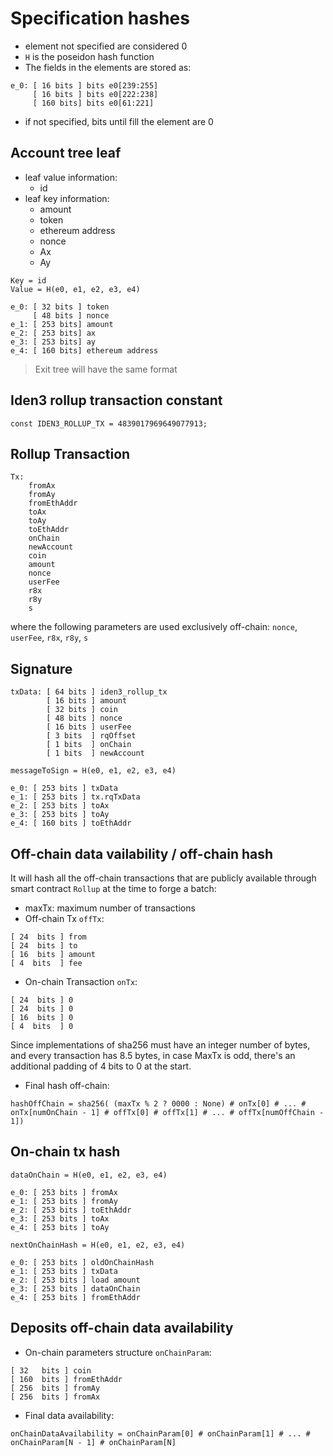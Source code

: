# Specification hashes
- element not specified are considered 0
- `H` is the poseidon hash function
- The fields in the elements are stored as:
```
e_0: [ 16 bits ] bits e0[239:255]
     [ 16 bits ] bits e0[222:238]
     [ 160 bits] bits e0[61:221]
```
- if not specified, bits until fill the element are 0

## Account tree leaf
- leaf value information:
  - id
- leaf key information:
  - amount
  - token
  - ethereum address
  - nonce
  - Ax
  - Ay

```
Key = id
Value = H(e0, e1, e2, e3, e4)
```

```
e_0: [ 32 bits ] token
     [ 48 bits ] nonce
e_1: [ 253 bits] amount     
e_2: [ 253 bits] ax
e_3: [ 253 bits] ay
e_4: [ 160 bits] ethereum address
```

>Exit tree will have the same format

## Iden3 rollup transaction constant
```
const IDEN3_ROLLUP_TX = 4839017969649077913;
```

## Rollup Transaction
```
Tx: 
    fromAx
    fromAy
    fromEthAddr
    toAx
    toAy
    toEthAddr
    onChain
    newAccount
    coin
    amount
    nonce
    userFee
    r8x
    r8y
    s
```

where the following parameters are used exclusively off-chain:
`nonce`, `userFee`, `r8x`, `r8y`, `s`

## Signature
```
txData: [ 64 bits ] iden3_rollup_tx
        [ 16 bits ] amount
        [ 32 bits ] coin
        [ 48 bits ] nonce
        [ 16 bits ] userFee
        [ 3 bits  ] rqOffset
        [ 1 bits  ] onChain
        [ 1 bits  ] newAccount
```

```
messageToSign = H(e0, e1, e2, e3, e4)

e_0: [ 253 bits ] txData
e_1: [ 253 bits ] tx.rqTxData
e_2: [ 253 bits ] toAx
e_3: [ 253 bits ] toAy
e_4: [ 160 bits ] toEthAddr
```

## Off-chain data vailability / off-chain hash
It will hash all the off-chain transactions that are publicly available through smart contract `Rollup` at the time to forge a batch:
- maxTx: maximum number of transactions
- Off-chain Tx `offTx`:
``` 
[ 24  bits ] from
[ 24  bits ] to
[ 16  bits ] amount
[ 4  bits  ] fee
```
- On-chain Transaction `onTx`:
```
[ 24  bits ] 0
[ 24  bits ] 0
[ 16  bits ] 0
[ 4  bits  ] 0
```

Since implementations of sha256 must have an integer number of bytes, and every transaction has 8.5 bytes, in case MaxTx is odd, there's an additional padding of 4 bits to 0 at the start.

- Final hash off-chain:
```
hashOffChain = sha256( (maxTx % 2 ? 0000 : None) # onTx[0] # ... # onTx[numOnChain - 1] # offTx[0] # offTx[1] # ... # offTx[numOffChain - 1])
```

## On-chain tx hash
```
dataOnChain = H(e0, e1, e2, e3, e4)

e_0: [ 253 bits ] fromAx
e_1: [ 253 bits ] fromAy
e_2: [ 253 bits ] toEthAddr
e_3: [ 253 bits ] toAx
e_4: [ 253 bits ] toAy
```

```
nextOnChainHash = H(e0, e1, e2, e3, e4)

e_0: [ 253 bits ] oldOnChainHash
e_1: [ 253 bits ] txData
e_2: [ 253 bits ] load amount
e_3: [ 253 bits ] dataOnChain
e_4: [ 253 bits ] fromEthAddr
```

## Deposits off-chain data availability
- On-chain parameters structure `onChainParam`:
```
[ 32   bits ] coin
[ 160  bits ] fromEthAddr
[ 256  bits ] fromAy
[ 256  bits ] fromAx
```

- Final data availability:
```
onChainDataAvailability = onChainParam[0] # onChainParam[1] # ... # onChainParam[N - 1] # onChainParam[N]
```
